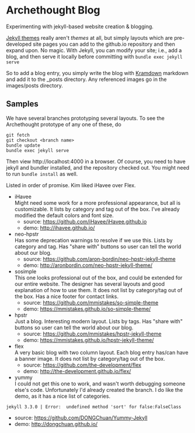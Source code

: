 # Archethought Blog


Experimenting with jekyll-based website creation & blogging.

[Jekyll themes](https://github.com/jekyll/jekyll/wiki/Themes) really aren't *themes* at all, but simply layouts which are pre-developed site pages you can add to the github.io repository and then expand upon. No magic.
With Jekyll, you can modify your site; i.e., add a blog, and then serve it locally before committing with `bundle exec jekyll serve`

So to add a blog entry, you simply write the blog with [Kramdown](http://kramdown.gettalong.org/syntax.html) markdown and add it to the \_posts directory.  Any referenced images go in the images/posts directory.

## Samples

We have several branches prototyping several layouts.  To see the Archethought prototype of any one of these, do
```
git fetch
git checkout <branch name>
bundle update
bundle exec jekyll serve
```
Then view http://localhost:4000 in a browser.  Of course, you need to have jekyll and bundler installed, and the repository checked out. You might need to run ```bundle install``` as well.

Listed in order of promise. Kim liked iHavee over Flex.

* iHavee
<br/> Might need some work for a more professional appearance, but all is customizable. It lists by category and tag out of the box.  I've already modified the default colors and font size.
  * source: https://github.com/iHavee/iHavee.github.io
  * demo: http://ihavee.github.io/
* neo-hpstr
<br/> Has some deprecation warnings to resolve if we use this. Lists by category and tag. Has "share with" buttons so user can tell the world about our blog.
  * source: https://github.com/aron-bordin/neo-hpstr-jekyll-theme
  * demo: http://aronbordin.com/neo-hpstr-jekyll-theme/
* sosimple
<br/> This one looks professional out of the box, and could be extended for our entire website. The designer has several layouts and good explanation of how to use them. It does not list by category/tag out of the box.  Has a nice footer for contact links.
  * source: https://github.com/mmistakes/so-simple-theme
  * demo: https://mmistakes.github.io/so-simple-theme/
* hpstr
<br/> Just a blog. Interesting modern layout. Lists by tags. Has "share with" buttons so user can tell the world about our blog.
  * source: https://github.com/mmistakes/hpstr-jekyll-theme
  * demo: https://mmistakes.github.io/hpstr-jekyll-theme/
* flex
<br/> A very basic blog with two column layout.  Each blog entry has/can have a banner image. It does not list by category/tag out of the box.
  * source: https://github.com/the-development/flex
  * demo: http://the-development.github.io/flex/
* yummy 
<br/> I could not get this one to work, and wasn't worth debugging someone else's code. Unfortunately I'd already created the branch. I do like the demo, as it has a nice list of categories. 
``` 
jekyll 3.3.0 | Error:  undefined method 'sort' for false:FalseClass 
```
  * source: https://github.com/DONGChuan/Yummy-Jekyll
  * demo: http://dongchuan.github.io/
